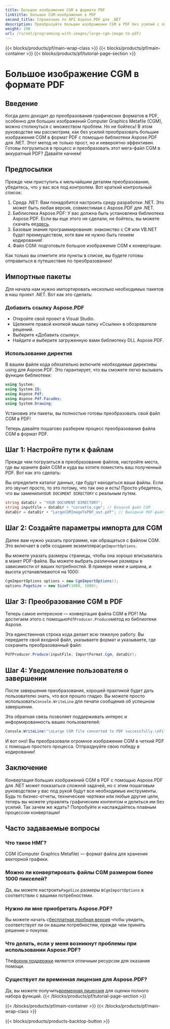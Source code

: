 ```yaml
---
title: Большое изображение CGM в формате PDF
linktitle: Большое CGM-изображение в PDF
second_title: Справочник по API Aspose.PDF для .NET
description: Преобразуйте большие изображения CGM в PDF без усилий с помощью Aspose.PDF для .NET. Следуйте этому простому руководству для быстрого и эффективного процесса преобразования.
weight: 190
url: /ru/net/programming-with-images/large-cgm-image-to-pdf/
---
```


{{< blocks/products/pf/main-wrap-class >}}
{{< blocks/products/pf/main-container >}}
{{< blocks/products/pf/tutorial-page-section >}}

# Большое изображение CGM в формате PDF

## Введение

Когда дело доходит до преобразования графических форматов в PDF, особенно для больших изображений Computer Graphics Metafile (CGM), можно столкнуться с множеством проблем. Но не бойтесь! В этом руководстве мы рассмотрим, как без усилий преобразовать большие изображения CGM в формат PDF с помощью библиотеки Aspose.PDF для .NET. Этот метод не только прост, но и невероятно эффективен. Готовы погрузиться в процесс и преобразовать этот мега-файл CGM в аккуратный PDF? Давайте начнем!

## Предпосылки

Прежде чем приступить к мельчайшим деталям преобразования, убедитесь, что у вас все под контролем. Вот краткий контрольный список:

1. Среда .NET: Вам понадобится настроить среду разработки .NET. Это может быть любая версия, совместимая с Aspose.PDF для .NET.
2. Библиотека Aspose.PDF: У вас должна быть установлена библиотека Aspose.PDF. Если вы еще этого не сделали, не бойтесь; вы можете скачать ее[здесь](https://releases.aspose.com/pdf/net/).
3. Базовые знания программирования: знакомство с C# или VB.NET будет преимуществом, хотя вам не нужно быть гением кодирования!
4. Файл CGM: подготовьте большое изображение CGM к конвертации.

Как только вы отметите эти пункты в списке, вы будете готовы отправиться в путешествие по преобразованию!

## Импортные пакеты

Для начала нам нужно импортировать несколько необходимых пакетов в наш проект .NET. Вот как это сделать:

### Добавить ссылку Aspose.PDF

- Откройте свой проект в Visual Studio.
- Щелкните правой кнопкой мыши папку «Ссылки» в обозревателе решений.
- Выберите «Добавить ссылку».
- Найдите и выберите загруженную вами библиотеку DLL Aspose.PDF.

### Использование директив

В вашем файле кода обязательно включите необходимые директивы using для Aspose.PDF. Это гарантирует, что вы сможете легко вызывать функции библиотеки:

```csharp
using System;
using System.IO;
using Aspose.Pdf;
using Aspose.Pdf.Facades;
using System.Drawing;
```

Установив эти пакеты, вы полностью готовы преобразовать свой файл CGM в PDF!

Теперь давайте пошагово разберем процесс преобразования файла CGM в формат PDF.

## Шаг 1: Настройте пути к файлам

Прежде чем погрузиться в преобразование файлов, настройте места, где вы храните файл CGM и куда вы хотите поместить ваш полученный PDF. Вот как это сделать:

 Вы определите каталог данных, где будут находиться ваши файлы. Если это звучит просто, то это потому, что так оно и есть! Просто убедитесь, что вы заменили`YOUR DOCUMENT DIRECTORY` с реальным путем.

```csharp
string dataDir = "YOUR DOCUMENT DIRECTORY";
string inputFile = dataDir + "corvette.cgm"; // Входной файл CGM
dataDir = dataDir + "LargeCGMImageToPDF_out.pdf"; // Выходной PDF-файл
```

## Шаг 2: Создайте параметры импорта для CGM

 Далее вам нужно указать программе, как обращаться с файлом CGM. Это включает в себя создание экземпляра`CgmImportOptions`.

Вы можете указать размеры страницы, чтобы она хорошо вписывалась в макет PDF-файла. Вы можете выбрать различные размеры в зависимости от ваших потребностей. В примере ниже и ширина, и высота устанавливаются на 1000:

```csharp
CgmImportOptions options = new CgmImportOptions();
options.PageSize = new SizeF(1000, 1000);
```

## Шаг 3: Преобразование CGM в PDF

 Теперь самое интересное — конвертация файла CGM в PDF! Мы достигаем этого с помощью`PdfProducer.Produce`метод из библиотеки Aspose.

Эта единственная строка кода делает всю тяжелую работу. Вы передаете свой входной файл, указываете формат и указываете, где сохранить преобразованный файл:

```csharp
PdfProducer.Produce(inputFile, ImportFormat.Cgm, dataDir);
```

## Шаг 4: Уведомление пользователя о завершении

 После завершения преобразования, хорошей практикой будет дать пользователю знать, что все прошло гладко. Вы можете просто использовать`Console.WriteLine` для печати сообщения об успешном завершении.

Эта обратная связь позволяет поддерживать интерес и информированность ваших пользователей:

```csharp
Console.WriteLine("\nLarge CGM file converted to PDF successfully.\nFile saved at " + dataDir);
```

И вот оно! Вы преобразовали огромное изображение CGM в четкий PDF с помощью простого процесса. Отпразднуйте свою победу в кодировании!

## Заключение

Конвертация больших изображений CGM в PDF с помощью Aspose.PDF для .NET может показаться сложной задачей, но с этим пошаговым руководством у вас под рукой будут все необходимые инструменты. Будь то бизнес-отчеты, технические чертежи или любые другие цели, теперь вы можете управлять графическим контентом и делиться им без усилий. Так зачем же ждать? Попробуйте и наслаждайтесь плавным процессом конвертации!

## Часто задаваемые вопросы

### Что такое НМГ?
CGM (Computer Graphics Metafile) — формат файла для хранения векторной графики.

### Можно ли конвертировать файлы CGM размером более 1000 пикселей?
 Да, вы можете настроить`PageSize` размеры в`CgmImportOptions` в соответствии с вашими потребностями.

### Нужно ли мне приобретать Aspose.PDF?
 Вы можете начать с[бесплатная пробная версия](https://releases.aspose.com/) чтобы увидеть, соответствует ли он вашим потребностям, прежде чем принять решение о покупке.

### Что делать, если у меня возникнут проблемы при использовании Aspose.PDF?
 The[форум поддержки](https://forum.aspose.com/c/pdf/10) является отличным ресурсом для оказания помощи.

### Существует ли временная лицензия для Aspose.PDF?
 Да, вы можете получить[временная лицензия](https://purchase.aspose.com/temporary-license/) для оценки полного набора функций.
{{< /blocks/products/pf/tutorial-page-section >}}

{{< /blocks/products/pf/main-container >}}
{{< /blocks/products/pf/main-wrap-class >}}

{{< blocks/products/products-backtop-button >}}
